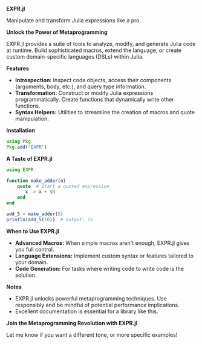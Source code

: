 **EXPR.jl**

Manipulate and transform Julia expressions like a pro.

**Unlock the Power of Metaprogramming**

EXPR.jl provides a suite of tools to analyze, modify, and generate Julia code at runtime. Build sophisticated macros, extend the language, or create custom domain-specific languages (DSLs) within Julia.

**Features**

* **Introspection:** Inspect code objects, access their components (arguments, body, etc.), and query type information.
* **Transformation:** Construct or modify Julia expressions programmatically. Create functions that dynamically write other functions.
* **Syntax Helpers:** Utilities to streamline the creation of macros and quote manipulation.

**Installation**

```julia
using Pkg
Pkg.add("EXPR")
```

**A Taste of EXPR.jl**

```julia
using EXPR

function make_adder(n)
    quote  # Start a quoted expression
       x -> x + $n
    end
end

add_5 = make_adder(5) 
println(add_5(10))  # Output: 15 
```

**When to Use EXPR.jl**

* **Advanced Macros:** When simple macros aren't enough, EXPR.jl gives you full control.
* **Language Extensions:** Implement custom syntax or features tailored to your domain.
* **Code Generation:** For tasks where writing code to write code is the solution.

**Notes**

* EXPR.jl unlocks powerful metaprogramming techniques. Use responsibly and be mindful of potential performance implications.
* Excellent documentation is essential for a library like this.

**Join the Metaprogramming Revolution with EXPR.jl**

Let me know if you want a different tone, or more specific examples!
